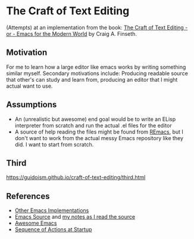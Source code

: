 # The Craft of Text Editing

(Attempts) at an implementation from the book: [The Craft of Text Editing - or - Emacs for the Modern World](https://www.finseth.com/craft/) by Craig A. Finseth.

## Motivation

For me to learn how a large editor like emacs works by writing something similar myself. Secondary motivations include: Producing readable source that other's can study and learn from, producing an editor that I might actual want to use.

## Assumptions

- An (unrealistic but awesome) end goal would be to write an ELisp interpreter from scratch and run the actual .el files for the editor
- A source of help reading the files might be found from [REmacs](https://github.com/remacs/remacs), but I don't want to work from the actual messy Emacs repository like they did. I want to start from scratch.

## Third

https://guidoism.github.io/craft-of-text-editing/third.html

## References

- [Other Emacs Implementations](http://www.finseth.com/emacs.html)
- [Emacs Source](https://github.com/emacs-mirror/emacs) and [my notes as I read the source](emacs-notes.org)
- [Awesome Emacs](https://github.com/emacs-tw/awesome-emacs)
- [Sequence of Actions at Startup](https://www.gnu.org/software/emacs/manual/html_node/elisp/Startup-Summary.html)
